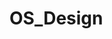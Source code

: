 # OS_Design
<img src="https://github.com/zwd973/BUPT_OS_Design/blob/master/screenshot.PNG" alt=""/>
